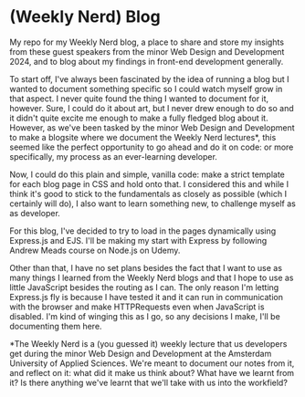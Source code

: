 # (Weekly Nerd) Blog
My repo for my Weekly Nerd blog, a place to share and store my insights from these guest speakers from the minor Web Design and Development 2024, and to blog about my findings in front-end development generally.

To start off, I've always been fascinated by the idea of running a blog but I wanted to document something specific so I could watch myself grow in that aspect. I never quite found the thing I wanted to document for it, however. Sure, I could do it about art, but I never drew enough to do so and it didn't quite excite me enough to make a fully fledged blog about it. However, as we've been tasked by the minor Web Design and Development to make a blogsite where we document the Weekly Nerd lectures*, this seemed like the perfect opportunity to go ahead and do it on code: or more specifically, my process as an ever-learning developer.

Now, I could do this plain and simple, vanilla code: make a strict template for each blog page in CSS and hold onto that. I considered this and while I think it's good to stick to the fundamentals as closely as possible (which I certainly will do), I also want to learn something new, to challenge myself as as developer.

For this blog, I've decided to try to load in the pages dynamically using Express.js and EJS. I'll be making my start with Express by following Andrew Meads course on Node.js on Udemy.

Other than that, I have no set plans besides the fact that I want to use as many things I learned from the Weekly Nerd blogs and that I hope to use as little JavaScript besides the routing as I can. The only reason I'm letting Express.js fly is because I have tested it and it can run in communication with the browser and make HTTPRequests even when JavaScript is disabled. I'm kind of winging this as I go, so any decisions I make, I'll be documenting them here.

*The Weekly Nerd is a (you guessed it) weekly lecture that us developers get during the minor Web Design and Development at the Amsterdam University of Applied Sciences. We're meant to document our notes from it, and reflect on it: what did it make us think about? What have we learnt from it? Is there anything we've learnt that we'll take with us into the workfield?
